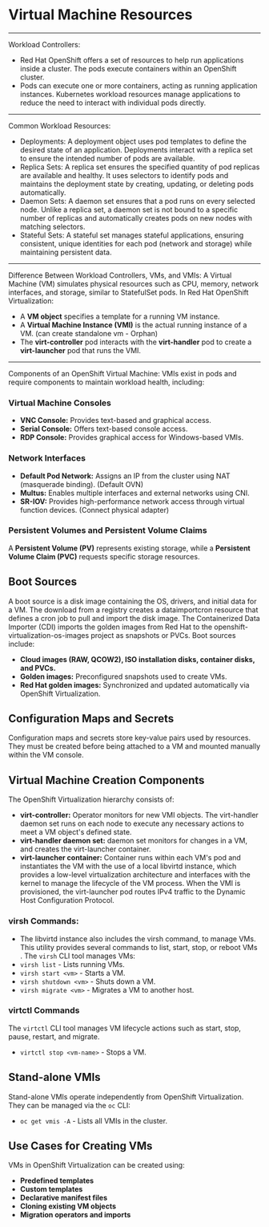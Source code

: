 # Virtual Machine Resources
---
Workload Controllers:
- Red Hat OpenShift offers a set of resources to help run applications inside a cluster. The pods execute containers within an OpenShift cluster.
- Pods can execute one or more containers, acting as running application instances. Kubernetes workload resources manage applications to reduce the need to interact with individual pods directly.
---
Common Workload Resources:
- Deployments: A deployment object uses pod templates to define the desired state of an application. Deployments interact with a replica set to ensure the intended number of pods are available.
- Replica Sets: A replica set ensures the specified quantity of pod replicas are available and healthy. It uses selectors to identify pods and maintains the deployment state by creating, updating, or deleting pods automatically.
- Daemon Sets: A daemon set ensures that a pod runs on every selected node. Unlike a replica set, a daemon set is not bound to a specific number of replicas and automatically creates pods on new nodes with matching selectors.
- Stateful Sets: A stateful set manages stateful applications, ensuring consistent, unique identities for each pod (network and storage) while maintaining persistent data.
---
Difference Between Workload Controllers, VMs, and VMIs: A Virtual Machine (VM) simulates physical resources such as CPU, memory, network interfaces, and storage, similar to StatefulSet pods. In Red Hat OpenShift Virtualization:
- A **VM object** specifies a template for a running VM instance.
- A **Virtual Machine Instance (VMI)** is the actual running instance of a VM. (can create standalone vm - Orphan)
- The **virt-controller** pod interacts with the **virt-handler** pod to create a **virt-launcher** pod that runs the VMI.
---
Components of an OpenShift Virtual Machine: VMIs exist in pods and require components to maintain workload health, including:

### Virtual Machine Consoles
- **VNC Console:** Provides text-based and graphical access.
- **Serial Console:** Offers text-based console access.
- **RDP Console:** Provides graphical access for Windows-based VMIs.

### Network Interfaces
- **Default Pod Network:** Assigns an IP from the cluster using NAT (masquerade binding). (Default OVN)
- **Multus:** Enables multiple interfaces and external networks using CNI.
- **SR-IOV:** Provides high-performance network access through virtual function devices. (Connect physical adapter)

### Persistent Volumes and Persistent Volume Claims
A **Persistent Volume (PV)** represents existing storage, while a **Persistent Volume Claim (PVC)** requests specific storage resources.

## Boot Sources
A boot source is a disk image containing the OS, drivers, and initial data for a VM. The download from a registry creates a dataimportcron resource that defines a cron
job to pull and import the disk image. The Containerized Data Importer (CDI) imports the golden images from Red Hat
to the openshift-virtualization-os-images project as snapshots or PVCs. Boot sources include:
- **Cloud images (RAW, QCOW2), ISO installation disks, container disks, and PVCs.**
- **Golden images:** Preconfigured snapshots used to create VMs.
- **Red Hat golden images:** Synchronized and updated automatically via OpenShift Virtualization.

## Configuration Maps and Secrets
Configuration maps and secrets store key-value pairs used by resources. They must be created before being attached to a VM and mounted manually within the VM console.

## Virtual Machine Creation Components
The OpenShift Virtualization hierarchy consists of:
- **virt-controller:**  Operator monitors for new VMI objects. The virt-handler daemon set runs on each node to execute any necessary actions to meet a VM object's defined state. 
- **virt-handler daemon set:** daemon set monitors for changes in a VM, and creates the virt-launcher container.
- **virt-launcher container:** Container runs within each VM's pod and instantiates the VM with the use of a local libvirtd instance, which provides a low-level virtualization architecture and interfaces with the kernel to manage the lifecycle of the VM process. When the VMI is provisioned, the virt-launcher pod routes IPv4 traffic to the Dynamic Host Configuration Protocol.

### virsh Commands: 
- The libvirtd instance also includes the virsh command, to manage VMs. This utility provides several commands to list, start, stop, or reboot VMs . The `virsh` CLI tool manages VMs:
- `virsh list` - Lists running VMs.
- `virsh start <vm>` - Starts a VM.
- `virsh shutdown <vm>` - Shuts down a VM.
- `virsh migrate <vm>` - Migrates a VM to another host.

### virtctl Commands
The `virtctl` CLI tool manages VM lifecycle actions such as start, stop, pause, restart, and migrate.
- `virtctl stop <vm-name>` - Stops a VM.

## Stand-alone VMIs
Stand-alone VMIs operate independently from OpenShift Virtualization. They can be managed via the `oc` CLI:
- `oc get vmis -A` - Lists all VMIs in the cluster.

## Use Cases for Creating VMs
VMs in OpenShift Virtualization can be created using:
- **Predefined templates**
- **Custom templates**
- **Declarative manifest files**
- **Cloning existing VM objects**
- **Migration operators and imports**
